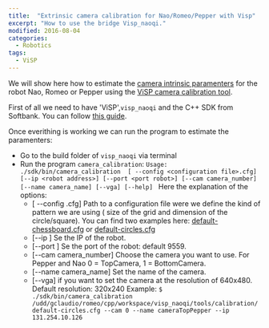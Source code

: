 ```yaml
---
title:  "Extrinsic camera calibration for Nao/Romeo/Pepper with Visp"
excerpt: "How to use the bridge Visp_naoqi."
modified: 2016-08-04
categories: 
  - Robotics
tags:
  - ViSP
---
```


We will show here how to estimate the [camera intrinsic paramenters](http://ksimek.github.io/2013/08/13/intrinsic/) for the robot Nao, Romeo or Pepper using the [ViSP camera calibration tool](http://visp-doc.inria.fr/doxygen/visp-2.8.0/tutorial-calibration.html).

First of all we need to have 'ViSP',`visp_naoqi` and the C++ SDK from Softbank. You can follow [this guide](http://jokla.me/robotics/visp_naoqi/). 

Once everithing is working we can run the program to estimate the paramenters: 

* Go to the build folder of `visp_naoqi` via terminal
* Run the program `camera_calibration`:
  `Usage: ./sdk/bin/camera_calibration  [ --config <configuration file>.cfg] [--ip <robot address>] [--port <port robot>] [--cam camera_number] [--name camera_name] [--vga] [--help] `
  Here the explanation of the options:
  * [ --config <configuration file>.cfg]  Path to a configuration file were we define the kind of pattern we are using ( size of the grid and dimension of the circle/square). You can find two examples here: [default-chessboard.cfg](visp_naoqi/tools/calibration/default-chessboard.cfg) or [default-circles.cfg](visp_naoqi/tools/calibration/default-circles.cfg)
  * [--ip <robot address>] Se the IP of the robot.
  * [--port <port robot>] Se the port of the robot: default 9559.
  * [--cam camera_number] Choose the camera you want to use. For Pepper and Nao 0 = TopCamera, 1 = BottomCamera. 
  * [--name camera_name] Set the name of the camera.
  * [--vga] if you want to set the camera at the resolution of 640x480. Default resolution: 320x240
  Example:
`$ ./sdk/bin/camera_calibration /udd/gclaudio/romeo/cpp/workspace/visp_naoqi/tools/calibration/default-circles.cfg --cam 0 --name cameraTopPepper --ip 131.254.10.126`

